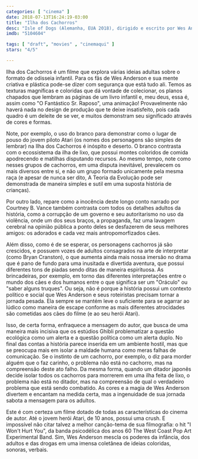 ```yaml
---
categories: [ "cinema" ]
date: 2018-07-13T16:24:19-03:00
title: "Ilha dos Cachorros"
desc: "Isle of Dogs (Alemanha, EUA 2018), dirigido e escrito por Wes Anderson baseado na história de Roman Coppola, Jason Schwartzman, Kunichi Nomura, com Bryan"
imdb: "5104604"

tags: [ "draft", "movies" , "cinemaqui" ]
stars: "4/5"

---
```

Ilha dos Cachorros é um filme que explora várias ideias adultas sobre o formato de odisseia infantil. Para os fãs de Wes Anderson e sua mente criativa e plástica pode-se dizer com segurança que está tudo ali. Temos as texturas magníficas e coloridas que dá vontade de colecionar, os planos chapados que lembram as páginas de um livro infantil e, meu deus, essa é, assim como "O Fantástico Sr. Raposo", uma animação! Provavelmente não haverá nada no design de produção que te deixe insatisfeito, pois cada quadro é um deleite de se ver, e muitos demonstram seu significado através de cores e formas.

Note, por exemplo, o uso do branco para demonstrar como o lugar de pouso do jovem piloto Atari (os nomes dos personagens são simples de lembrar) na Ilha dos Cachorros é inóspito e deserto. O branco contrasta com o ecossistema da ilha de lixo, que possui montes coloridos de comida apodrecendo e matilhas disputando recursos. Ao mesmo tempo, note como nesses grupos de cachorros, em uma disputa inevitável, prevalecem os mais diversos entre si, e não um grupo formado unicamente pela mesma raça (e apesar de nunca ser dito, A Teoria da Evolução pode ser demonstrada de maneira simples e sutil em uma suposta história de crianças).

Por outro lado, repare como a inocência deste longo conto narrado por Courtney B. Vance também contrasta com todos os detalhes adultos da história, como a corrupção de um governo e seu autoritarismo no uso da violência, onde um dos seus braços, a propaganda, faz uma lavagem cerebral na opinião pública a ponto deles se desfazerem de seus melhores amigos: os adorados e cada vez mais antropomorfizados cães.

Além disso, como é de se esperar, os personagens cachorros já são crescidos, e possuem vozes de adultos consagrados na arte de interpretar (como Bryan Cranston), o que aumenta ainda mais nossa imersão no drama que é pano de fundo para uma inusitada e divertida aventura, que possui diferentes tons de piadas sendo ditas de maneira espirituosa. As brincadeiras, por exemplo, em torno das diferentes interpretações entre o mundo dos cães e dos humanos entre o que significa ser um "Oráculo" ou "saber alguns truques". Ou seja, não é porque a história possui um contexto político e social que Wes Anderson e seus roteiristas precisam tornar a jornada pesada. Ela sempre se mantém leve o suficiente para se agarrar ao lúdico como maneira de escape conforme as mais diferentes atrocidades são cometidas aos cães do filme (e ao seu herói Atari).

Isso, de certa forma, enfraquece a mensagem do autor, que busca de uma maneira mais incisiva que os estúdios Ghibli problematizar a questão ecológica como um alerta e a questão política como um alerta duplo. No final das contas a história parece inserida em um ambiente hostil, mas que se preocupa mais em isolar a maldade humana como meras falhas de comunicação. Se o instinto de um cachorro, por exemplo, o diz para morder alguém que o faz carinho, o problema não está no cachorro, mas na compreensão deste ato falho. Da mesma forma, quando um ditador japonês decide isolar todos os cachorros para morrerem em uma ilha feita de lixo, o problema não está no ditador, mas na compreensão de qual o verdadeiro problema que está sendo combatido. As cores e a magia de Wes Anderson divertem e encantam na medida certa, mas a ingenuidade de sua jornada sabota a mensagem para os adultos.

Este é com certeza um filme dotado de todas as características do cinema de autor. Até o jovem herói Atari, de 10 anos, possui uma crush. E impossível não citar talvez a melhor canção-tema de sua filmografia: o hit "I Won't Hurt You", da banda psicodélica dos anos 60 The West Coast Pop Art Experimental Band. Sim, Wes Anderson mescla os poderes da infância, dos adultos e das drogas em uma imensa coletânea de ideias coloridas, sonoras, verbais.

